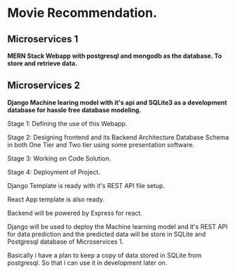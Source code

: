# Movie Recommendation.

## Microservices 1
**MERN Stack Webapp with postgresql and mongodb as the database. To store and retrieve data.**

## Microservices 2
**Django Machine learing model with it's api and SQLite3 as a development database for hassle free database modeling.**


Stage 1: Defining the use of this Webapp.

Stage 2: Designing frontend and its Backend Architecture Database Schema in both One Tier and Two tier using some presentation software.

Stage 3: Working on Code Solution.

Stage 4: Deployment of Project.

Django Template is ready with it's REST API file setup.

React App template is also ready.

Backend will be powered by Express for react.

Django will be used to deploy the Machine learning model and it's REST API for data prediction and the predicted data will be store in SQLite and Postgresql database of Microservices 1.

Basically i have a plan to keep a copy of data stored in SQLite from postgresql. So that i can use it in development later on.